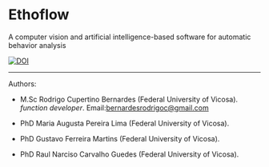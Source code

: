 # Ethoflow
A computer vision and artificial intelligence-based software for automatic behavior analysis

[![DOI](https://zenodo.org/badge/281779165.svg)](https://zenodo.org/badge/latestdoi/281779165)
__________________________________________________________________
Authors:
   
  - M.Sc Rodrigo Cupertino Bernardes (Federal University of Vicosa). *function developer*. Email:bernardesrodrigoc@gmail.com
  
  - PhD Maria Augusta Pereira Lima (Federal University of Vicosa).
  
  - PhD Gustavo Ferreira Martins (Federal University of Vicosa).
  
  - PhD Raul Narciso Carvalho Guedes (Federal University of Vicosa).
  
  
  
  
